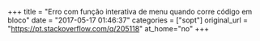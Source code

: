 +++
title = "Erro com função interativa de menu quando corre código em bloco"
date = "2017-05-17 01:46:37"
categories = ["sopt"]
original_url = "https://pt.stackoverflow.com/q/205118"
at_home="no"
+++

